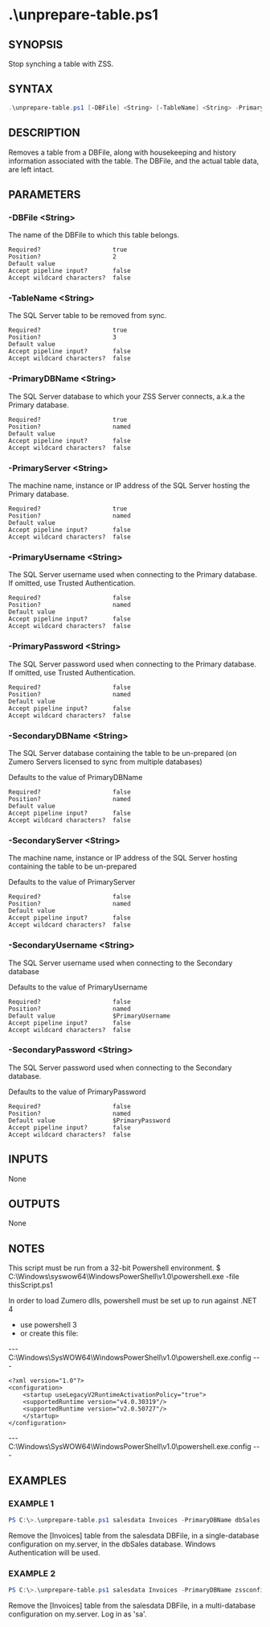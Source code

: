 # .\unprepare-table.ps1
## SYNOPSIS
Stop synching a table with ZSS.

## SYNTAX
```powershell
.\unprepare-table.ps1 [-DBFile] <String> [-TableName] <String> -PrimaryDBName <String> -PrimaryServer <String> [-PrimaryUsername <String>] [-PrimaryPassword <String>] [-SecondaryDBName <String>] [-SecondaryServer <String>] [-SecondaryUsername <String>] [-SecondaryPassword <String>] [<CommonParameters>]
```

## DESCRIPTION
Removes a table from a DBFile, along with housekeeping and history information associated with the table.
The DBFile, and the actual table data, are left intact.

## PARAMETERS
### -DBFile &lt;String&gt;
The name of the DBFile to which this table belongs.
```
Required?                    true
Position?                    2
Default value
Accept pipeline input?       false
Accept wildcard characters?  false
```
 
### -TableName &lt;String&gt;
The SQL Server table to be removed from sync.
```
Required?                    true
Position?                    3
Default value
Accept pipeline input?       false
Accept wildcard characters?  false
```
 
### -PrimaryDBName &lt;String&gt;
The SQL Server database to which your ZSS Server connects, a.k.a the Primary database.
```
Required?                    true
Position?                    named
Default value
Accept pipeline input?       false
Accept wildcard characters?  false
```
 
### -PrimaryServer &lt;String&gt;
The machine name, instance or IP address of the SQL Server hosting the Primary database.
```
Required?                    true
Position?                    named
Default value
Accept pipeline input?       false
Accept wildcard characters?  false
```
 
### -PrimaryUsername &lt;String&gt;
The SQL Server username used when connecting to the Primary database. If omitted, use Trusted Authentication.
```
Required?                    false
Position?                    named
Default value
Accept pipeline input?       false
Accept wildcard characters?  false
```
 
### -PrimaryPassword &lt;String&gt;
The SQL Server password used when connecting to the Primary database. If omitted, use Trusted Authentication.
```
Required?                    false
Position?                    named
Default value
Accept pipeline input?       false
Accept wildcard characters?  false
```
 
### -SecondaryDBName &lt;String&gt;
The SQL Server database containing the table to be un-prepared (on Zumero Servers licensed to sync from multiple databases)

Defaults to the value of PrimaryDBName
```
Required?                    false
Position?                    named
Default value
Accept pipeline input?       false
Accept wildcard characters?  false
```
 
### -SecondaryServer &lt;String&gt;
The machine name, instance or IP address of the SQL Server hosting containing the table to be un-prepared

Defaults to the value of PrimaryServer
```
Required?                    false
Position?                    named
Default value
Accept pipeline input?       false
Accept wildcard characters?  false
```
 
### -SecondaryUsername &lt;String&gt;
The SQL Server username used when connecting to the Secondary database

Defaults to the value of PrimaryUsername
```
Required?                    false
Position?                    named
Default value                $PrimaryUsername
Accept pipeline input?       false
Accept wildcard characters?  false
```
 
### -SecondaryPassword &lt;String&gt;
The SQL Server password used when connecting to the Secondary database.

Defaults to the value of PrimaryPassword
```
Required?                    false
Position?                    named
Default value                $PrimaryPassword
Accept pipeline input?       false
Accept wildcard characters?  false
```

## INPUTS
None

## OUTPUTS
None

## NOTES
This script must be run from a 32-bit Powershell environment.
$ C:\Windows\syswow64\WindowsPowerShell\v1.0\powershell.exe -file thisScript.ps1

In order to load Zumero dlls, powershell must be set up to run against .NET 4
- use powershell 3
- or create this file:

--- C:\Windows\SysWOW64\WindowsPowerShell\v1.0\powershell.exe.config ---

    <?xml version="1.0"?> 
    <configuration> 
        <startup useLegacyV2RuntimeActivationPolicy="true"> 
        <supportedRuntime version="v4.0.30319"/> 
        <supportedRuntime version="v2.0.50727"/> 
        </startup> 
    </configuration> 

--- C:\Windows\SysWOW64\WindowsPowerShell\v1.0\powershell.exe.config ---

## EXAMPLES
### EXAMPLE 1
```powershell
PS C:\>.\unprepare-table.ps1 salesdata Invoices -PrimaryDBName dbSales -PrimaryServer my.server -SecondaryDBName dbSales -SecondaryServer my.server

```
Remove the [Invoices] table from the salesdata DBFile, in a single-database
configuration on my.server, in the dbSales database. Windows Authentication will be used.
 
### EXAMPLE 2
```powershell
PS C:\>.\unprepare-table.ps1 salesdata Invoices -PrimaryDBName zssconfig -PrimaryServer my.server -SecondaryDBName dbSales -SecondaryServer my.server -PrimaryUsername sa -PrimaryPassword sapassword

```
Remove the [Invoices] table from the salesdata DBFile, in a multi-database
configuration on my.server. Log in as 'sa'.


